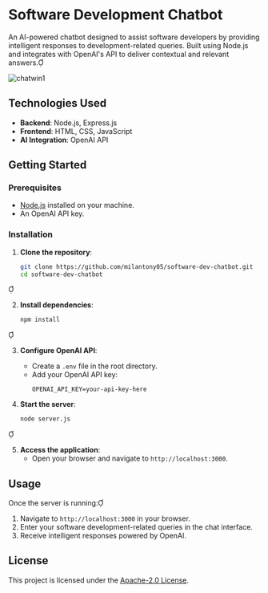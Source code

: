 # Software Development Chatbot

An AI-powered chatbot designed to assist software developers by providing intelligent responses to development-related queries. Built using Node.js and integrates with OpenAI's API to deliver contextual and relevant answers.

![chatwin1](https://github.com/user-attachments/assets/da824047-4f86-4ee9-8696-9c477d2d4285)

## Technologies Used

- **Backend**: Node.js, Express.js
- **Frontend**: HTML, CSS, JavaScript
- **AI Integration**: OpenAI API

## Getting Started

### Prerequisites

- [Node.js](https://nodejs.org/) installed on your machine.
- An OpenAI API key.

### Installation

1. **Clone the repository**:
   ```bash
   git clone https://github.com/milantony05/software-dev-chatbot.git
   cd software-dev-chatbot
   ```


2. **Install dependencies**:
   ```bash
   npm install
   ```


3. **Configure OpenAI API**:
   - Create a `.env` file in the root directory.
   - Add your OpenAI API key:
     ```env
     OPENAI_API_KEY=your-api-key-here
     ```

4. **Start the server**:
   ```bash
   node server.js
   ```


5. **Access the application**:
   - Open your browser and navigate to `http://localhost:3000`.

## Usage

Once the server is running:

1. Navigate to `http://localhost:3000` in your browser.
2. Enter your software development-related queries in the chat interface.
3. Receive intelligent responses powered by OpenAI.

## License

This project is licensed under the [Apache-2.0 License](LICENSE).
